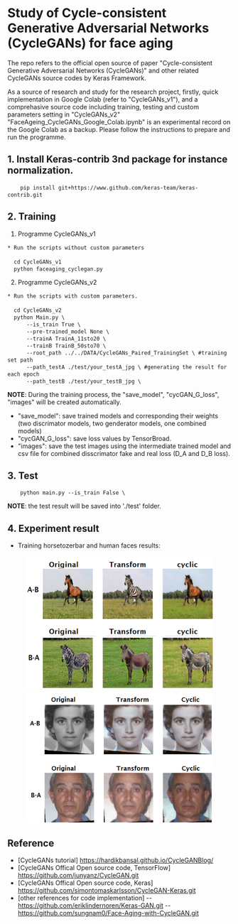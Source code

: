 # Study of Cycle-consistent Generative Adversarial Networks (CycleGANs) for face aging
The repo refers to the official open source of paper "Cycle-consistent Generative Adversarial Networks (CycleGANs)" and other related CycleGANs source codes by Keras Framework.

As a source of research and study for the research project, firstly, quick implementation in Google Colab (refer to "CycleGANs_v1"), and a comprehasive source code including training, testing and custom parameters setting in "CycleGANs_v2"
"FaceAgeing_CycleGANs_Google_Colab.ipynb" is an experimental record on the Google Colab as a backup.
Please follow the instructions to prepare and run the programme.
## 1. Install Keras-contrib 3nd package for instance normalization.
``` 
    pip install git+https://www.github.com/keras-team/keras-contrib.git
```
 
## 2. Training

1) Programme CycleGANs_v1
```
* Run the scripts without custom parameters

  cd CycleGANs_v1
  python faceaging_cyclegan.py
```

2) Programme CycleGANs_v2

```
* Run the scripts with custom parameters.

  cd CycleGANs_v2 
  python Main.py \
      --is_train True \
      --pre-trained_model None \
      --trainA TrainA_11sto20 \
      --trainB TrainB_50sto70 \
      --root_path ../../DATA/CycleGANs_Paired_TrainingSet \ #training set path
      --path_testA ./test/your_testA_jpg \ #generating the result for each epoch
      --path_testB ./test/your_testB_jpg \
```
**NOTE**: During the training process, the "save_model", "cycGAN_G_loss", "images" will be created automatically. 
 - "save_model": save trained models and corresponding their weights (two discrimator models, two genderator models, one combined models)
 - "cycGAN_G_loss": save loss values by TensorBroad.
 - "images": save the test images using the intermediate trained model and csv file for combined disscrimator fake and real loss (D_A and D_B loss). 

## 3. Test 
```
    python main.py --is_train False \ 
```
**NOTE**:
   the test result will be saved into './test' folder.

## 4. Experiment result
 - Training horsetozerbar and human faces results:
<p align="center">
  <img src="CycleGANs_v1/images/34_1050.png" height="300",width="800">
  <img src="CycleGANs_v1/images/34_1150_human.png" height="300",width="800">
</p>

## Reference
- [CycleGANs tutorial]
   https://hardikbansal.github.io/CycleGANBlog/
- [CycleGANs Offical Open source code, TensorFlow] 
   https://github.com/junyanz/CycleGAN.git
- [CycleGANs Offical Open source code, Keras]
   https://github.com/simontomaskarlsson/CycleGAN-Keras.git
- [other references for code implementation]
 --https://github.com/eriklindernoren/Keras-GAN.git
 --https://github.com/sungnam0/Face-Aging-with-CycleGAN.git
